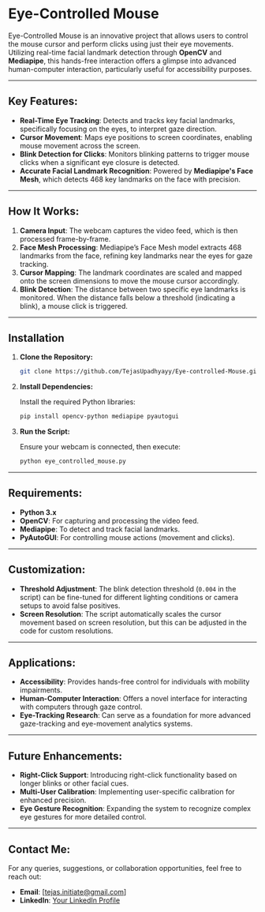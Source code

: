 # Eye-Controlled Mouse

Eye-Controlled Mouse is an innovative project that allows users to control the mouse cursor and perform clicks using just their eye movements. Utilizing real-time facial landmark detection through **OpenCV** and **Mediapipe**, this hands-free interaction offers a glimpse into advanced human-computer interaction, particularly useful for accessibility purposes.

---

## Key Features:
- **Real-Time Eye Tracking**: Detects and tracks key facial landmarks, specifically focusing on the eyes, to interpret gaze direction.
- **Cursor Movement**: Maps eye positions to screen coordinates, enabling mouse movement across the screen.
- **Blink Detection for Clicks**: Monitors blinking patterns to trigger mouse clicks when a significant eye closure is detected.
- **Accurate Facial Landmark Recognition**: Powered by **Mediapipe's Face Mesh**, which detects 468 key landmarks on the face with precision.

---

## How It Works:

1. **Camera Input**: The webcam captures the video feed, which is then processed frame-by-frame.
2. **Face Mesh Processing**: Mediapipe’s Face Mesh model extracts 468 landmarks from the face, refining key landmarks near the eyes for gaze tracking.
3. **Cursor Mapping**: The landmark coordinates are scaled and mapped onto the screen dimensions to move the mouse cursor accordingly.
4. **Blink Detection**: The distance between two specific eye landmarks is monitored. When the distance falls below a threshold (indicating a blink), a mouse click is triggered.
   
---

## Installation

1. **Clone the Repository:**

   ```bash
   git clone https://github.com/TejasUpadhyayy/Eye-controlled-Mouse.git
   ```

2. **Install Dependencies:**

   Install the required Python libraries:

   ```bash
   pip install opencv-python mediapipe pyautogui
   ```

3. **Run the Script:**

   Ensure your webcam is connected, then execute:

   ```bash
   python eye_controlled_mouse.py
   ```

---

## Requirements:
- **Python 3.x**
- **OpenCV**: For capturing and processing the video feed.
- **Mediapipe**: To detect and track facial landmarks.
- **PyAutoGUI**: For controlling mouse actions (movement and clicks).

---

## Customization:
- **Threshold Adjustment**: The blink detection threshold (`0.004` in the script) can be fine-tuned for different lighting conditions or camera setups to avoid false positives.
- **Screen Resolution**: The script automatically scales the cursor movement based on screen resolution, but this can be adjusted in the code for custom resolutions.

---

## Applications:
- **Accessibility**: Provides hands-free control for individuals with mobility impairments.
- **Human-Computer Interaction**: Offers a novel interface for interacting with computers through gaze control.
- **Eye-Tracking Research**: Can serve as a foundation for more advanced gaze-tracking and eye-movement analytics systems.

---

## Future Enhancements:
- **Right-Click Support**: Introducing right-click functionality based on longer blinks or other facial cues.
- **Multi-User Calibration**: Implementing user-specific calibration for enhanced precision.
- **Eye Gesture Recognition**: Expanding the system to recognize complex eye gestures for more detailed control.

---

## Contact Me:

For any queries, suggestions, or collaboration opportunities, feel free to reach out:

- **Email**: [tejas.initiate@gmail.com]
- **LinkedIn**: [Your LinkedIn Profile](#)
